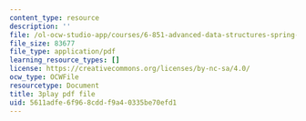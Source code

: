 ```yaml
---
content_type: resource
description: ''
file: /ol-ocw-studio-app/courses/6-851-advanced-data-structures-spring-2012/5611adfe6f968cddf9a40335be70efd1_Yarwp7TNTL4.pdf
file_size: 83677
file_type: application/pdf
learning_resource_types: []
license: https://creativecommons.org/licenses/by-nc-sa/4.0/
ocw_type: OCWFile
resourcetype: Document
title: 3play pdf file
uid: 5611adfe-6f96-8cdd-f9a4-0335be70efd1
---
```

